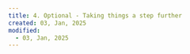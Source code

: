```yaml
---
title: 4. Optional - Taking things a step further
created: 03, Jan, 2025
modified:
  - 03, Jan, 2025
---
```

